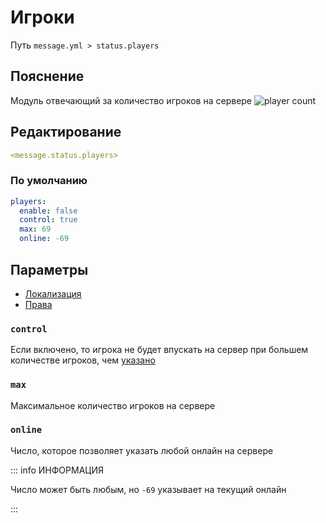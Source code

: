 # Игроки
Путь `message.yml > status.players`

## Пояснение
Модуль отвечающий за количество игроков на сервере
![player count](/playercount.png)

## Редактирование
```yaml
<message.status.players>
```

### По умолчанию
```yaml
players:
  enable: false
  control: true
  max: 69
  online: -69
```

## Параметры

- [Локализация](/docs/localizations/ru_ru/message/status/players/)
- [Права](/docs/permission/message/status/players/)

<!--@include: @/parts/enable.md-->

### `control`

Если включено, то игрока не будет впускать на сервер при большем количестве игроков, чем [указано](#max)

### `max`

Максимальное количество игроков на сервере

### `online`

Число, которое позволяет указать любой онлайн на сервере

::: info ИНФОРМАЦИЯ

Число может быть любым, но `-69` указывает на текущий онлайн

:::